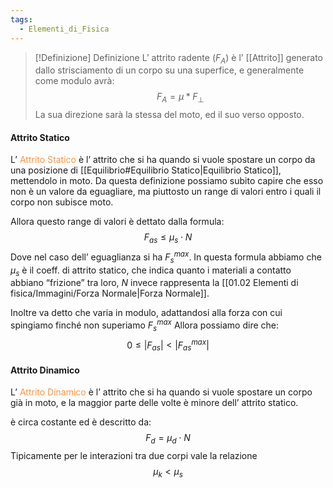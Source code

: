 ```yaml
---
tags:
  - Elementi_di_Fisica
---
```

>[!Definizione]  Definizione
>L’ attrito radente ($F_{A}$) è l’ [[Attrito]] generato dallo strisciamento di un corpo su una superfice, e generalmente come modulo avrà:
>$$F_{A}=\mu*F_{\perp}$$
>La sua direzione sarà la stessa del moto, ed il suo verso opposto.

#### Attrito Statico

L’ <font color="#f79646">Attrito Statico</font> è l’ attrito che si ha quando si vuole spostare un corpo da una posizione di [[Equilibrio#Equilibrio Statico|Equilibrio Statico]], mettendolo in moto.
Da questa definizione possiamo subito capire che esso non è un valore da eguagliare, ma piuttosto un range di valori entro i quali il corpo non subisce moto.

Allora questo range di valori è dettato dalla formula:
$$F_{as}\leq \mu_{s}\cdot N$$
Dove nel caso dell’ eguaglianza si ha $F^{max}_{s}$.
In questa formula abbiamo che $\mu _s$ è il coeff. di attrito statico, che indica quanto i materiali a contatto abbiano “frizione” tra loro, $N$ invece rappresenta la [[01.02 Elementi di fisica/Immagini/Forza Normale|Forza Normale]].

Inoltre va detto che varia in modulo, adattandosi alla forza con cui spingiamo finché non superiamo $F^{max}_{s}$
Allora possiamo dire che:
$$0\leq |F_{as}|< |F^{max}_{as}|$$

#### Attrito Dinamico
L’ <font color="#f79646">Attrito Dinamico</font> è l’ attrito che si ha quando si vuole spostare un corpo già in moto, e la maggior parte delle volte è minore dell’ attrito statico.

è circa costante ed è descritto da:
$$F_{d}=\mu_{d}\cdot N$$
Tipicamente per le interazioni tra due corpi vale la relazione
$$\mu_{k}<\mu_{s}$$